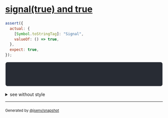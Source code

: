 # [signal(true) and true](../../wrapped_value.test.js#L150)

```js
assert({
  actual: {
    [Symbol.toStringTag]: "Signal",
    valueOf: () => true,
  },
  expect: true,
});
```

![img](throw.svg)

<details>
  <summary>see without style</summary>

```console
AssertionError: actual and expect are different

actual: Signal(true)
expect: true
```

</details>

---
<sub>
  Generated by <a href="https://github.com/jsenv/core/tree/main/packages/independent/snapshot">@jsenv/snapshot</a>
</sub>